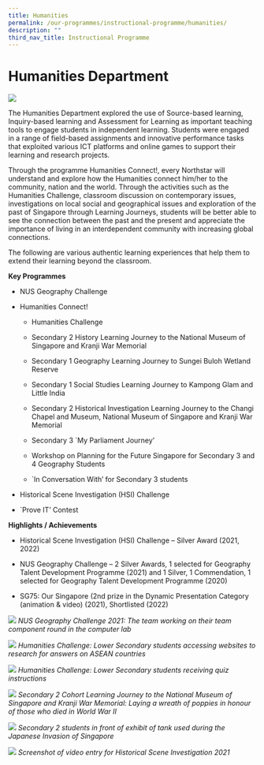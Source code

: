 ```yaml
---
title: Humanities
permalink: /our-programmes/instructional-programme/humanities/
description: ""
third_nav_title: Instructional Programme
---
```

# Humanities Department
![](/images/2023%20Humanities/humanities%20(2).jpg)

The Humanities Department explored the use of Source-based learning, Inquiry-based learning and Assessment for Learning as important teaching tools to engage students in independent learning. Students were engaged in a range of field-based assignments and innovative performance tasks that exploited various ICT platforms and online games to support their learning and research projects. 

Through the programme Humanities Connect!, every Northstar will understand and explore how the Humanities connect him/her to the community, nation and the world. Through the activities such as the Humanities Challenge, classroom discussion on contemporary issues, investigations on local social and geographical issues and exploration of the past of Singapore through Learning Journeys, students will be better able to see the connection between the past and the present and appreciate the importance of living in an interdependent community with increasing global connections. 

The following are various authentic learning experiences that help them to extend their learning beyond the classroom.


**Key Programmes**

*   NUS Geography Challenge
    
*   Humanities Connect!
    
    * Humanities Challenge
    
    *   Secondary 2 History Learning Journey to the National Museum of Singapore and Kranji War Memorial 
    
    *   Secondary 1 Geography Learning Journey to Sungei Buloh Wetland Reserve
    
    *   Secondary 1 Social Studies Learning Journey to Kampong Glam and Little India
    
    *   Secondary 2 Historical Investigation Learning Journey to the Changi Chapel and Museum, National Museum of Singapore and Kranji War Memorial
    
    *   Secondary 3 \`My Parliament Journey’
    
    *   Workshop on Planning for the Future Singapore for Secondary 3 and 4 Geography Students
    
    * \`In Conversation With’ for Secondary 3 students

*   Historical Scene Investigation (HSI) Challenge
    
*   \`Prove IT’ Contest
    
**Highlights / Achievements**

*   Historical Scene Investigation (HSI) Challenge – Silver Award (2021, 2022)
    
*   NUS Geography Challenge – 2 Silver Awards, 1 selected for Geography Talent Development Programme (2021) and 1 Silver, 1 Commendation, 1 selected for Geography Talent Development Programme (2020)
    
*   SG75: Our Singapore (2nd prize in the Dynamic Presentation Category (animation & video) (2021), Shortlisted (2022)
    
![](/images/The%20team%20working%20on%20their%20team%20component%20round%20in%20the%20computer%20lab.jpg)
*NUS Geography Challenge 2021: The team working on their team component round in the computer lab*

![](/images/Lower%20Secondary%20students%20accessing%20websites%20to%20research%20for%20answers%20on%20ASEAN%20countries.jpg)
*Humanities Challenge: Lower Secondary students accessing websites to research for answers on ASEAN countries*

![](/images/Lower%20Secondary%20students%20receiving%20quiz%20instructions.jpg)
*Humanities Challenge: Lower Secondary students receiving quiz instructions*

![](/images/Copy%20of%20Laying%20a%20wreath%20of%20poppies%20in%20honour%20of%20those%20who%20died%20in%20World%20War%20II.jpg)
*Secondary 2 Cohort Learning Journey to the National Museum of Singapore and Kranji War Memorial: Laying a wreath of poppies in honour of those who died in World War II*

![](/images/Secondary%202%20students%20in%20front%20of%20exhibit%20of%20tank%20used%20during%20the%20Japanese%20Invasion%20of%20Singapore.jpg)
*Secondary 2 students in front of exhibit of tank used during the Japanese Invasion of Singapore*

![](/images/Screenshot%20of%20the%20video%20entry%20for%20Historical%20Scene%20Investigation%20Challenge%202021.jpg)
*Screenshot of video entry for Historical Scene Investigation 2021*
